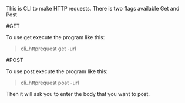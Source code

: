 This is CLI to make HTTP requests. There is two flags available Get and Post

#GET

To use get execute the program like this:

> cli_httprequest get -url <url>
  
  #POST
  
 To use post execute the program like this:
  
  > cli_httprequest post -url <url>
  
  Then it will ask you to enter the body that you want to post.
